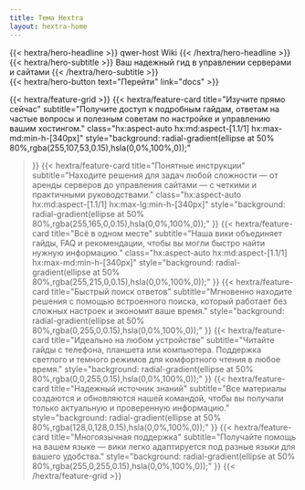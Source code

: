 ```yaml
---
title: Тема Hextra
layout: hextra-home
---
```


<div class="hx:mt-6 hx:mb-6">
{{< hextra/hero-headline >}}
  <span class="gradient-text">qwer-host Wiki</span>
{{< /hextra/hero-headline >}}
</div>

<div class="hx:mb-12">
{{< hextra/hero-subtitle >}}
  Ваш надежный гид в управлении серверами и сайтами
{{< /hextra/hero-subtitle >}}
</div>

<div class="hx:mb-6">
{{< hextra/hero-button text="Перейти" link="docs" >}}
</div>

<div class="hx:mt-6"></div>

{{< hextra/feature-grid >}}
  {{< hextra/feature-card
    title="Изучите прямо сейчас"
    subtitle="Получите доступ к подробным гайдам, ответам на частые вопросы и полезным советам по настройке и управлению вашим хостингом."
    class="hx:aspect-auto hx:md:aspect-[1.1/1] hx:max-md:min-h-[340px]"
    style="background: radial-gradient(ellipse at 50% 80%,rgba(255,107,53,0.15),hsla(0,0%,100%,0));"
  >}}
  {{< hextra/feature-card
    title="Понятные инструкции"
    subtitle="Находите решения для задач любой сложности — от аренды серверов до управления сайтами — с четкими и практичными руководствами."
    class="hx:aspect-auto hx:md:aspect-[1.1/1] hx:max-lg:min-h-[340px]"
    style="background: radial-gradient(ellipse at 50% 80%,rgba(255,165,0,0.15),hsla(0,0%,100%,0));"
  >}}
  {{< hextra/feature-card
    title="Всё в одном месте"
    subtitle="Наша вики объединяет гайды, FAQ и рекомендации,  чтобы вы могли быстро найти нужную информацию."
    class="hx:aspect-auto hx:md:aspect-[1.1/1] hx:max-md:min-h-[340px]"
    style="background: radial-gradient(ellipse at 50% 80%,rgba(255,215,0,0.15),hsla(0,0%,100%,0));"
  >}}
  {{< hextra/feature-card
    title="Быстрый поиск ответов"
    subtitle="Мгновенно находите решения с помощью встроенного поиска, который работает без сложных настроек и экономит ваше время."
    style="background: radial-gradient(ellipse at 50% 80%,rgba(0,255,0,0.15),hsla(0,0%,100%,0));"
  >}}
  {{< hextra/feature-card
    title="Идеально на любом устройстве"
    subtitle="Читайте гайды с телефона, планшета или компьютера. Поддержка светлого и темного режимов для комфортного чтения в любое время."
    style="background: radial-gradient(ellipse at 50% 80%,rgba(0,0,255,0.15),hsla(0,0%,100%,0));"
  >}}
  {{< hextra/feature-card
    title="Надежный источник знаний"
    subtitle="Все материалы создаются и обновляются нашей командой, чтобы вы получали только актуальную и проверенную информацию."
    style="background: radial-gradient(ellipse at 50% 80%,rgba(128,0,128,0.15),hsla(0,0%,100%,0));"
  >}}
  {{< hextra/feature-card
    title="Многоязычная поддержка"
    subtitle="Получайте помощь на вашем языке — вики легко адаптируется под разные языки для вашего удобства."
    style="background: radial-gradient(ellipse at 50% 80%,rgba(255,0,255,0.15),hsla(0,0%,100%,0));"
  >}}
{{< /hextra/feature-grid >}}
